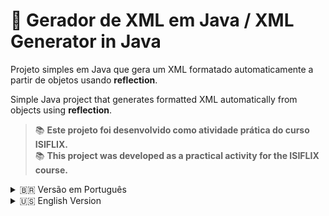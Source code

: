 
# 🧾 Gerador de XML em Java / XML Generator in Java

Projeto simples em Java que gera um XML formatado automaticamente a partir de objetos usando **reflection**.

Simple Java project that generates formatted XML automatically from objects using **reflection**.

> 📚 **Este projeto foi desenvolvido como atividade prática do curso ISIFLIX.**  
> 📚 **This project was developed as a practical activity for the ISIFLIX course.**

<details>
<summary>🇧🇷 Versão em Português</summary>

## 🚀 Funcionalidades

- Geração automática de XML com base nas propriedades do objeto.
- Suporte a objetos aninhados (ex: `Cliente` com `Endereco`).
- Saída direta no console (pode ser adaptado para gerar arquivos).

## 📋 Exemplo de uso

```java
Cliente c = new Cliente();
c.setId(12332);
c.setNome("Vinicius");
// ...
System.out.println(XMLProcessor.generateXML(c));
```

## ⚙️ Requisitos

- Java 11 ou superior

</details>

<details>
<summary>🇺🇸 English Version</summary>

## 🚀 Features

- Automatically generates XML based on object fields.
- Supports nested objects (e.g., `Cliente` with `Endereco`).
- Outputs directly to the console (can be adapted to generate files).

## 📋 Example usage

```java
Cliente c = new Cliente();
c.setId(12332);
c.setNome("Vinicius");
// ...
System.out.println(XMLProcessor.generateXML(c));
```

## ⚙️ Requirements

- Java 11 or higher

</details>
